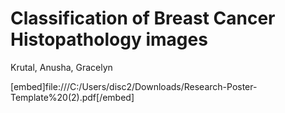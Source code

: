 # Classification of Breast Cancer Histopathology images

Krutal, Anusha, Gracelyn 


[embed]file:///C:/Users/disc2/Downloads/Research-Poster-Template%20(2).pdf[/embed]
